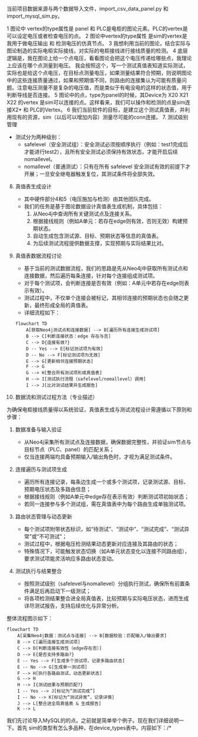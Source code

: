 当前项目数据来源与两个数据导入文件，import_csv_data_panel.py 和 import_mysql_sim.py。

1 图论中 vertex的type属性是 panel 和 PLC是电柜的图论元素。PLC的vertex是可以设定电压或者检查电压的点。
2 图论中vertex的type属性 是sim的vertex是我用于做电压输出 和 检测电压的仿真节点。
3 我想利用当前的图论，结合实际与图论制造的实际电柜实际接线，对实际的电柜接线进行接线质量的检测。
4 底层逻辑是，我在图论上给一个点电压，看看图论会把这个电压传递给哪些点，我理论上应该在哪个点测量到电压。
我会按照这个，写一个测试真值表知道实际测试，实际也是给这个点电压，在目标点测量电压，如果测量结果符合预期，则说明图论中的这些连接质量通过，如果和预期值不同，则路由的连接集认为可能有质量问题。注意电压测量不是复杂的电压值，而是类似于有电没电的这样的状态值，用于判断导线是否连接。
5 图论中的点，type为panel的时候，其Device为 X20 X21 X22 的vertex 是sim可以连接的点。这样看来，我们可以操作和检测的点是sim连接X2* 和 PLC的Vertex。
6 我们当前软件的目标，是建立这个测试真值表，并利用现有的资源，sim（以后可以增加内容）测量尽可能的conn连接。
7. 测试级别管理  
   - 测试分为两种级别：  
     - safelevel（安全测试组）：安全测试必须按顺序执行（例如：test1完成后才能进行test2），且所有安全测试必须保持有效状态，才能开启后续 nomallevel。  
     - nomallevel（普通测试）：只有在所有 safelevel 安全测试有效的前提下才开展；一旦安全继电器触发复位，其测试条件将全部失效。

8. 真值表生成设计  
   - 其中硬件部分4和5（电压施加与检测）由其他团队完成。  
   - 我们的任务是基于图论数据设计真值表生成机制，具体包括：  
     1. 从Neo4j中查询所有关键测试点及连接关系。  
     2. 根据接线规则（例如A单元：若存在edge则有效，否则无效）构建预期状态。  
     3. 自动生成包含测试源、目标、预期状态等信息的真值表。  
     4. 为后续测试流程提供数据支撑，实现预期与实际结果比对。

9. 真值表数据流程讨论  
   - 基于当前的测试数据流程，我们的思路是先从Neo4j中获取所有测试点和连接数据，然后遍历每条连接，针对每个连接组成测试项。  
   - 对于每个测试项，会判断连接是否有效（例如：A单元中若存在edge则表示有效）。  
   - 测试过程中，不仅单个连接会被标记，其相邻连接的预期状态也会随之更新，最终形成全局的真值表。  
   - 详细流程如下：
   
   ```mermaid
   flowchart TD
       A[获取Neo4j测试点和连接数据] --> B[遍历所有连接生成测试项]
       B --> C[判断连接状态：edge 存在与否]
       C --> D{连接有效?}
       D -- Yes --> E[标记测试项为有效]
       D -- No --> F[标记测试项为无效]
       E --> G[更新相邻连接预期状态]
       F --> G
       G --> H[整合所有测试项形成真值表]
       H --> I[测试执行流程（safelevel/nomallevel）调用]
       I --> J[比对测试结果并生成报告]
   ```

10. 数据流和测试过程方法（专业描述）

   为确保电柜接线质量得以系统验证，真值表生成与测试流程设计需遵循以下原则和步骤：
   
   1. 数据准备与输入验证  
      - 从Neo4j采集所有测试点及连接数据，确保数据完整性，并验证sim节点与目标节点（PLC、panel）的匹配关系；  
      - 仅当连接两端均具备预期输入/输出角色时，才视为满足测试条件。

   2. 连接遍历与测试项生成  
      - 遍历所有连接记录，每条边生成一个或多个测试项，记录测试源、目标、预期电压状态及多路由信息；  
      - 根据接线规则（例如A单元中edge存在表示有效）判断测试项初始状态；  
      - 若同一连接参与多个测试组，需在真值表中为每个路由生成单独测试项。

   3. 路由状态管理与动态更新  
      - 每个测试项附带状态标识，如“待测试”、“测试中”、“测试完成”、“测试异常”或“不可测试”；  
      - 测试过程中，根据电压检测结果动态更新对应连接及其路由的状态；  
      - 特殊情况下，可能触发状态切换（如A单元状态变化以连接不同路由组），要求测试项能灵活响应多路由状态变动。

   4. 测试执行与结果整合  
      - 按照测试级别（safelevel与nomallevel）分组执行测试，确保所有前置条件满足后再启动下一级测试；  
      - 将各项检测结果整合进全局真值表，比较预期与实际电压状态，进而生成详尽测试报告，支持后续优化与异常分析。

   整体流程图示如下：

   ```mermaid
   flowchart TD
       A[采集Neo4j数据：测试点与连接] --> B[数据校验：匹配输入/输出要求]
       B --> C[遍历连接生成测试项]
       C --> D[判断连接有效性（edge存在否）]
       D --> E{是否支持多路由?}
       E -- Yes --> F[生成多个测试项，记录多路由状态]
       E -- No --> G[生成单一测试项]
       F --> H[执行各路由测试，动态更新状态]
       G --> H
       H --> I{测试结果与预期匹配?}
       I -- Yes --> J[标记为“测试完成”]
       I -- No --> K[标记为“测试异常”，记录详情]
       J --> L[整合进全局真值表 & 生成报告]
       K --> L
   ```

   我们先讨论导入MySQL的的点。之前就是简单举个例子。现在我们详细说明一下。首先 sim的类型有怎么多品种，在device_types表中。内容如下：/*